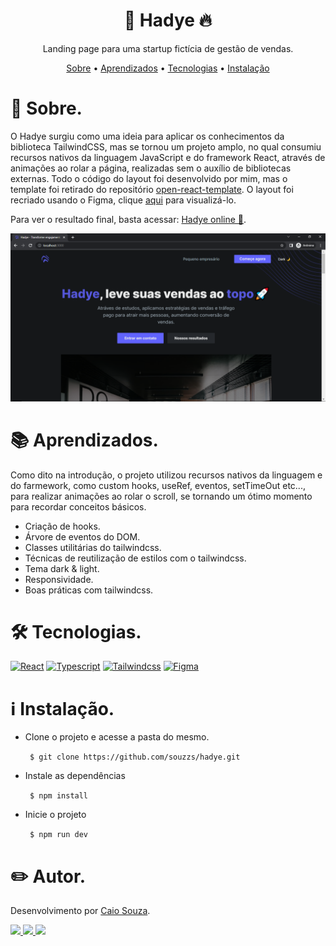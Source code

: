 <p><h1 align="center">🚀 Hadye 🔥 </h1></p>
<p align="center">Landing page para uma startup fictícia de gestão de vendas.</p>

<p align="center">
 <a href="#sobre">Sobre</a> •
 <a href="#aprendizados">Aprendizados</a> •
 <a href="#tecnologias">Tecnologias</a> •
 <a href="#instalacao">Instalação</a>
</p>

<div id="sobre">
  <h1>📎 Sobre. </h1>
  <p>
      O Hadye surgiu como uma ideia para aplicar os conhecimentos da biblioteca TailwindCSS, mas se tornou um projeto amplo, no qual consumiu recursos nativos da linguagem JavaScript e do framework React, através de animações ao rolar a página, realizadas sem o auxílio de bibliotecas externas. Todo o código do layout foi desenvolvido por mim, mas o template foi retirado do repositório <a href="https://github.com/cruip/open-react-template" target="_blank">open-react-template</a>. O layout foi recriado usando o Figma, clique <a href="https://www.figma.com/file/RRctAQ7HQ0WU12r41oL6Vy/hadye?node-id=0%3A1">aqui</a> para visualizá-lo.
  </p>
  <p>
      Para ver o resultado final, basta acessar: <a href="https://hadye.vercel.app/" target="_blank">Hadye online 🚀</a>.
  </p>
  <img src="./src/assets/demo-hadye.PNG" alt="Demo Hadye"/>
</div>

<div id="aprendizados">
 <h1>📚 Aprendizados. </h1>
 <p>Como dito na introdução, o projeto utilizou recursos nativos da linguagem e do farmework, como custom hooks, useRef, eventos, setTimeOut etc..., para realizar animações ao rolar o scroll, se tornando um ótimo momento para recordar conceitos básicos.</p>
 <ul>
  <li>Criação de hooks.</li>
  <li>Árvore de eventos do DOM.</li>
  <li>Classes utilitárias do tailwindcss.</li>
  <li>Técnicas de reutilização de estilos com o tailwindcss.</li>
  <li>Tema dark & light.</li>
  <li>Responsividade.</li>
  <li>Boas práticas com tailwindcss.</li>
 </ul>
<div>

<div id="tecnologias">
  <h1>🛠 Tecnologias.</h1>
  <div>
    <a href="https://pt-br.reactjs.org/"><img src="https://img.shields.io/badge/react-%2320232a.svg?style=for-the-badge&amp;logo=react&amp;logoColor=%2361DAFB" alt="React"></a>
    <a href="https://www.typescriptlang.org/"><img src="https://img.shields.io/badge/TypeScript-007ACC?style=for-the-badge&logo=typescript&logoColor=white" alt="Typescript"></a>
    <a href="https://tailwindcss.com/"><img src="https://img.shields.io/badge/Tailwind_CSS-38B2AC?style=for-the-badge&logo=tailwind-css&logoColor=white" alt="Tailwindcss"></a>
    <a href="https://www.figma.com/"><img src="https://img.shields.io/badge/Figma-F24E1E?style=for-the-badge&logo=figma&logoColor=white" alt="Figma" /></a>
    </div>
</div>

<div id="instalacao">
   <h1>ℹ️ Instalação.</h1>
  <ul>
    <li>
      <p>Clone o projeto e acesse a pasta do mesmo.</p>
      <code> $ git clone https://github.com/souzzs/hadye.git </code>
    </li>
    <li>
      <p>Instale as dependências</p>
      <code> $ npm install </code>
    </li>
    <li>
      <p>Inicie o projeto</p>
      <code> $ npm run dev </code>
    </li>
  </ul>
</div>

<div id="autor">
  <h1>✏️ Autor.</h1>
  <p>Desenvolvimento por <a href="https://github.com/souzzs">Caio Souza</a>.</p>
  <a href="https://www.linkedin.com/in/souzzs/" target="_blank">
    <img src="https://img.shields.io/badge/-LinkedIn-%230077B5?style=for-the-badge&logo=linkedin&logoColor=white">
  </a>
  <a href="mailto:souzsdev@gmail.com" target="_blank">
    <img src="https://img.shields.io/badge/-Gmail-%23333?style=for-the-badge&logo=gmail&logoColor=white">
  </a>
  <a href="https://discord.gg/BsnqGK6e" target="_blank">
    <img src="https://img.shields.io/badge/Discord-7289DA?style=for-the-badge&logo=discord&logoColor=white">
  </a>
  </p>
</div>
